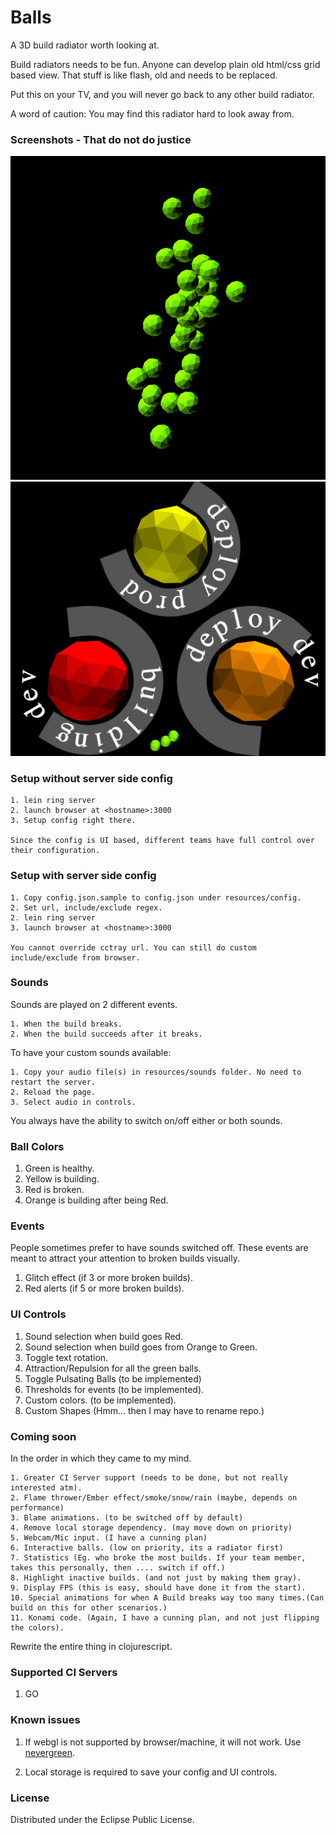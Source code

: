 # Balls

A 3D build radiator worth looking at.

Build radiators needs to be fun. Anyone can develop plain old html/css grid based view.
That stuff is like flash, old and needs to be replaced.

Put this on your TV, and you will never go back to any other build radiator.

A word of caution: You may find this radiator hard to look away from.

### Screenshots - That do not do justice

![Green balls](docs/all-green-balls.png)
![Building balls](docs/balls-building.png)

### Setup without server side config

	1. lein ring server
	2. launch browser at <hostname>:3000
	3. Setup config right there.

	Since the config is UI based, different teams have full control over their configuration.

### Setup with server side config

	1. Copy config.json.sample to config.json under resources/config.
	2. Set url, include/exclude regex.
	2. lein ring server
	3. launch browser at <hostname>:3000

	You cannot override cctray url. You can still do custom include/exclude from browser.

### Sounds

Sounds are played on 2 different events.

	1. When the build breaks.
	2. When the build succeeds after it breaks.

To have your custom sounds available:

	1. Copy your audio file(s) in resources/sounds folder. No need to restart the server.
	2. Reload the page.
	3. Select audio in controls.

You always have the ability to switch on/off either or both sounds.

### Ball Colors

1. Green is healthy.
2. Yellow is building.
3. Red is broken.
4. Orange is building after being Red.

### Events
People sometimes prefer to have sounds switched off.
These events are meant to attract your attention to broken builds visually.

1. Glitch effect (if 3 or more broken builds).
2. Red alerts (if 5 or more broken builds).

### UI Controls

1. Sound selection when build goes Red.
2. Sound selection when build goes from Orange to Green.
3. Toggle text rotation.
4. Attraction/Repulsion for all the green balls.
5. Toggle Pulsating Balls (to be implemented)
6. Thresholds for events (to be implemented).
7. Custom colors. (to be implemented).
8. Custom Shapes (Hmm... then I may have to rename repo.)

### Coming soon

In the order in which they came to my mind.

	1. Greater CI Server support (needs to be done, but not really interested atm).
	2. Flame thrower/Ember effect/smoke/snow/rain (maybe, depends on performance)
	3. Blame animations. (to be switched off by default)
	4. Remove local storage dependency. (may move down on priority)
	5. Webcam/Mic input. (I have a cunning plan)
	6. Interactive balls. (low on priority, its a radiator first)
	7. Statistics (Eg. who broke the most builds. If your team member, takes this personally, then .... switch if off.)
	8. Highlight inactive builds. (and not just by making them gray).
	9. Display FPS (this is easy, should have done it from the start).
	10. Special animations for when A Build breaks way too many times.(Can build on this for other scenarios.)
	11. Konami code. (Again, I have a cunning plan, and not just flipping the colors).

Rewrite the entire thing in clojurescript.

### Supported CI Servers

1. GO

### Known issues

1. If webgl is not supported by browser/machine, it will not work.
   Use [nevergreen](https://github.com/build-canaries/nevergreen).

2. Local storage is required to save your config and UI controls.

### License

Distributed under the Eclipse Public License.